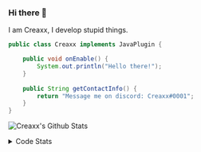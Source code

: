 ### Hi there 👋

I am Creaxx, I develop stupid things. 

```java
public class Creaxx implements JavaPlugin {

    public void onEnable() {
        System.out.println("Hello there!");
    }
    
    public String getContactInfo() {
        return "Message me on discord: Creaxx#0001";
    }
}
```

![Creaxx's Github Stats](https://github-readme-stats.vercel.app/api?username=CreaxxOG&show_icons=true&theme=dark&count_private=true)

<details>
  <summary>Code Stats</summary>

<!--START_SECTION:waka-->
![Code Time](http://img.shields.io/badge/Code%20Time-952%20hrs%2036%20mins-blue)

![Lines of code](https://img.shields.io/badge/From%20Hello%20World%20I%27ve%20Written-2%20Thousand%20lines%20of%20code-blue)

**🐱 My GitHub Data** 

> 🏆 742 Contributions in the Year 2022
 > 
> 📦 231.4 kB Used in GitHub's Storage 
 > 
> 🚫 Not Opted to Hire
 > 
> 📜 3 Public Repositories 
 > 
> 🔑 3 Private Repositories  
 > 
**I'm an Early 🐤** 

```text
🌞 Morning    22 commits     █░░░░░░░░░░░░░░░░░░░░░░░░   4.44% 
🌆 Daytime    229 commits    ███████████░░░░░░░░░░░░░░   46.17% 
🌃 Evening    232 commits    ███████████░░░░░░░░░░░░░░   46.77% 
🌙 Night      13 commits     ░░░░░░░░░░░░░░░░░░░░░░░░░   2.62%

```
📅 **I'm Most Productive on Saturday** 

```text
Monday       61 commits     ███░░░░░░░░░░░░░░░░░░░░░░   12.3% 
Tuesday      63 commits     ███░░░░░░░░░░░░░░░░░░░░░░   12.7% 
Wednesday    79 commits     ████░░░░░░░░░░░░░░░░░░░░░   15.93% 
Thursday     55 commits     ██░░░░░░░░░░░░░░░░░░░░░░░   11.09% 
Friday       60 commits     ███░░░░░░░░░░░░░░░░░░░░░░   12.1% 
Saturday     94 commits     ████░░░░░░░░░░░░░░░░░░░░░   18.95% 
Sunday       84 commits     ████░░░░░░░░░░░░░░░░░░░░░   16.94%

```


📊 **This Week I Spent My Time On** 

```text
💬 Programming Languages: 
Java                     14 hrs 41 mins      ███████████████████████░░   93.3% 
XML                      38 mins             █░░░░░░░░░░░░░░░░░░░░░░░░   4.09% 
YAML                     11 mins             ░░░░░░░░░░░░░░░░░░░░░░░░░   1.17% 
GitIgnore file           8 mins              ░░░░░░░░░░░░░░░░░░░░░░░░░   0.85% 
Kotlin                   4 mins              ░░░░░░░░░░░░░░░░░░░░░░░░░   0.5%

🔥 Editors: 
IntelliJ                 15 hrs 44 mins      █████████████████████████   100.0%

```

**I Mostly Code in Java** 

```text
Java                     8 repos             ████████████████░░░░░░░░░   66.67% 
Kotlin                   3 repos             ██████░░░░░░░░░░░░░░░░░░░   25.0% 
EJS                      1 repo              ██░░░░░░░░░░░░░░░░░░░░░░░   8.33%

```



 Last Updated on 30/10/2022 12:48:16 UTC
<!--END_SECTION:waka-->
</details>
